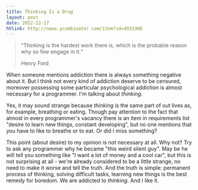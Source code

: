 ```yaml
---
title: Thinking Is a Drug
layout: post
date: 2012-12-17
hhlink: http://news.ycombinator.com/item?id=4933306
---
```


> “Thinking is the hardest work there is, which is the probable reason why so few engage in it.”
>
> Henry Ford

When someone mentions addiction there is always something negative about it. But I think not every kind of addiction deserve to be censured, moreover possessing some particular psychological addiction is almost necessary for a programmer. I'm talking about _thinking_. 

<!--more-->

Yes, it may sound strange because _thinking_ is the same part of out lives as, for example, breathing or eating. Though pay attention to the fact that almost in every programmer's vacancy there is an item in requirements list "desire to learn new things, constant developing", but no one mentions that you have to like to breathe or to eat. Or did I miss something?

This point (about desire) to my opinion is not necessary at all. Why not? Try to ask any programmer why he became "this weird silent guy". May be he will tell you something like "I want a lot of money and a cool car", but this is not surprising at all - we're already considered to be a little strange, no need to make it worse and tell the truth. And the truth is simple: permanent process of thinking, solving difficult tasks, learning new things is the best remedy for boredom. We are addicted to _thinking_. And I like it.
